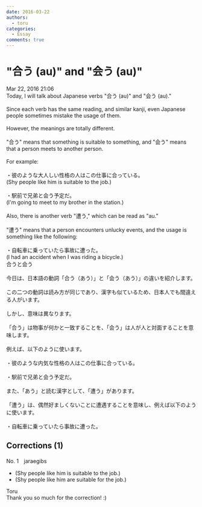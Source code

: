 ```yaml
---
date: 2016-03-22
authors:
  - toru
categories:
  - Essay
comments: true
---
```


# "合う (au)" and "会う (au)" 
<div class="date">Mar 22, 2016 21:06</div>
<div id="post"><div id="body_show_ori">
Today, I will talk about Japanese verbs "合う (au)" and "会う (au)."<br/><br/>Since each verb has the same reading, and similar kanji, even Japanese people sometimes mistake the usage of them.<br/><br/>However, the meanings are totally different.<br/><br/>"合う" means that something is suitable to something, and "会う" means that a person meets to another person.<br/><br/>For example:<br/><br/>・彼のような大人しい性格の人はこの仕事に合っている。<br/>(Shy people like him is suitable to the job.)<br/><br/>・駅前で兄弟と会う予定だ。<br/>(I'm going to meet to my brother in the station.)<br/><br/>Also, there is another verb "遭う," which can be read as "au."<br/><br/>"遭う" means that a person encounters unlucky events, and the usage is something like the following:<br/><br/>・自転車に乗っていたら事故に遭った。<br/>(I had an accident when I was riding a bicycle.)
</div></div>

<!-- more -->

<div id="post_ja"><div id="body_show_mo">
合うと会う<br/><br/>今日は、日本語の動詞「合う（あう）」と「会う（あう）」の違いを紹介します。<br/><br/>この二つの動詞は読み方が同じであり、漢字も似ているため、日本人でも間違える人がいます。<br/><br/>しかし、意味は異なります。<br/><br/>「合う」は物事が何かと一致することを、「会う」は人が人と対面することを意味します。<br/><br/>例えば、以下のように使います。<br/><br/>・彼のような内気な性格の人はこの仕事に合っている。<br/><br/>・駅前で兄弟と会う予定だ。<br/><br/>また、「あう」と読む漢字として、「遭う」があります。<br/><br/>「遭う」は、偶然好ましくないことに遭遇することを意味し、例えば以下のように使います。<br/><br/>・自転車に乗っていたら事故に遭った。
</div></div>

## Corrections (1)
<div id="block"><div class="first_name"> No. 1　<span class="just_name">jaraegibs</span></div><div id="block2">
<ul class="correction_field">
<li class="incorrect">(Shy people like him is suitable to the job.)</li>
<li class="corrected correct">
(Shy people like him are suitable for the job.)
</li>
</ul>
</div><div class="name"><span class="just_name">Toru</span><br>
Thank you so much for the correction! :)
</div>
</div>
